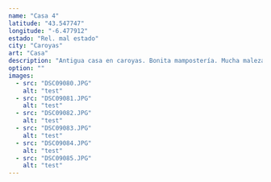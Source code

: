 ```yaml
---
name: "Casa 4"
latitude: "43.547747"
longitude: "-6.477912"
estado: "Rel. mal estado"
city: "Caroyas"
art: "Casa"
description: "Antigua casa en caroyas. Bonita mampostería. Mucha maleza, pero paredes en buen estado. Tiene un horreo al lado y un grande jardin delante que da directamente a los prados de la rasa costera."
option: ""
images:
  - src: "DSC09080.JPG"
    alt: "test"
  - src: "DSC09081.JPG"
    alt: "test"
  - src: "DSC09082.JPG"
    alt: "test"
  - src: "DSC09083.JPG"
    alt: "test"
  - src: "DSC09084.JPG"
    alt: "test"
  - src: "DSC09085.JPG"
    alt: "test"    
---
```

